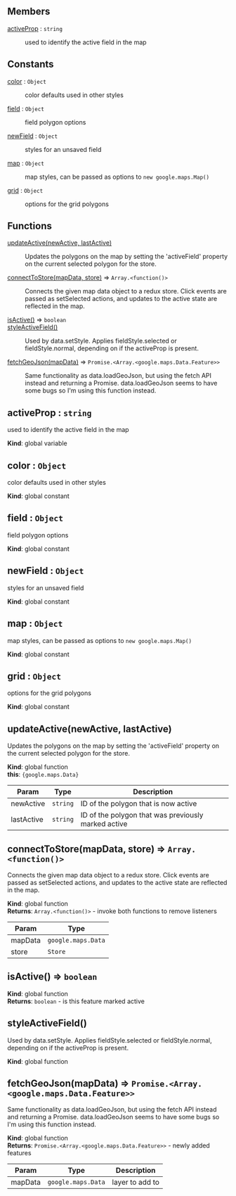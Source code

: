 ## Members

<dl>
<dt><a href="#activeProp">activeProp</a> : <code>string</code></dt>
<dd><p>used to identify the active field in the map</p>
</dd>
</dl>

## Constants

<dl>
<dt><a href="#color">color</a> : <code>Object</code></dt>
<dd><p>color defaults used in other styles</p>
</dd>
<dt><a href="#field">field</a> : <code>Object</code></dt>
<dd><p>field polygon options</p>
</dd>
<dt><a href="#newField">newField</a> : <code>Object</code></dt>
<dd><p>styles for an unsaved field</p>
</dd>
<dt><a href="#map">map</a> : <code>Object</code></dt>
<dd><p>map styles, can be passed as options to <code>new google.maps.Map()</code></p>
</dd>
<dt><a href="#grid">grid</a> : <code>Object</code></dt>
<dd><p>options for the grid polygons</p>
</dd>
</dl>

## Functions

<dl>
<dt><a href="#updateActive">updateActive(newActive, lastActive)</a></dt>
<dd><p>Updates the polygons on the map by setting the &#39;activeField&#39;
property on the current selected polygon for the store.</p>
</dd>
<dt><a href="#connectToStore">connectToStore(mapData, store)</a> ⇒ <code>Array.&lt;function()&gt;</code></dt>
<dd><p>Connects the given map data object to a redux store.
Click events are passed as setSelected actions,
and updates to the active state are reflected in the map.</p>
</dd>
<dt><a href="#isActive">isActive()</a> ⇒ <code>boolean</code></dt>
<dd></dd>
<dt><a href="#styleActiveField">styleActiveField()</a></dt>
<dd><p>Used by data.setStyle. Applies fieldStyle.selected or fieldStyle.normal,
depending on if the activeProp is present.</p>
</dd>
<dt><a href="#fetchGeoJson">fetchGeoJson(mapData)</a> ⇒ <code>Promise.&lt;Array.&lt;google.maps.Data.Feature&gt;&gt;</code></dt>
<dd><p>Same functionality as data.loadGeoJson, but using the fetch
API instead and returning a Promise. data.loadGeoJson seems to have
some bugs so I&#39;m using this function instead.</p>
</dd>
</dl>

<a name="activeProp"></a>

## activeProp : <code>string</code>
used to identify the active field in the map

**Kind**: global variable  
<a name="color"></a>

## color : <code>Object</code>
color defaults used in other styles

**Kind**: global constant  
<a name="field"></a>

## field : <code>Object</code>
field polygon options

**Kind**: global constant  
<a name="newField"></a>

## newField : <code>Object</code>
styles for an unsaved field

**Kind**: global constant  
<a name="map"></a>

## map : <code>Object</code>
map styles, can be passed as options to `new google.maps.Map()`

**Kind**: global constant  
<a name="grid"></a>

## grid : <code>Object</code>
options for the grid polygons

**Kind**: global constant  
<a name="updateActive"></a>

## updateActive(newActive, lastActive)
Updates the polygons on the map by setting the 'activeField'property on the current selected polygon for the store.

**Kind**: global function  
**this**: <code>{google.maps.Data}</code>  

| Param | Type | Description |
| --- | --- | --- |
| newActive | <code>string</code> | ID of the polygon that is now active |
| lastActive | <code>string</code> | ID of the polygon that was previously marked active |

<a name="connectToStore"></a>

## connectToStore(mapData, store) ⇒ <code>Array.&lt;function()&gt;</code>
Connects the given map data object to a redux store.Click events are passed as setSelected actions,and updates to the active state are reflected in the map.

**Kind**: global function  
**Returns**: <code>Array.&lt;function()&gt;</code> - invoke both functions to remove listeners  

| Param | Type |
| --- | --- |
| mapData | <code>google.maps.Data</code> | 
| store | <code>Store</code> | 

<a name="isActive"></a>

## isActive() ⇒ <code>boolean</code>
**Kind**: global function  
**Returns**: <code>boolean</code> - is this feature marked active  
<a name="styleActiveField"></a>

## styleActiveField()
Used by data.setStyle. Applies fieldStyle.selected or fieldStyle.normal,depending on if the activeProp is present.

**Kind**: global function  
<a name="fetchGeoJson"></a>

## fetchGeoJson(mapData) ⇒ <code>Promise.&lt;Array.&lt;google.maps.Data.Feature&gt;&gt;</code>
Same functionality as data.loadGeoJson, but using the fetchAPI instead and returning a Promise. data.loadGeoJson seems to havesome bugs so I'm using this function instead.

**Kind**: global function  
**Returns**: <code>Promise.&lt;Array.&lt;google.maps.Data.Feature&gt;&gt;</code> - newly added features  

| Param | Type | Description |
| --- | --- | --- |
| mapData | <code>google.maps.Data</code> | layer to add to |

